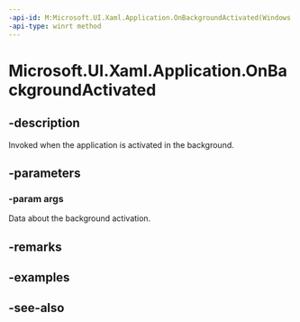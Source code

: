 ```yaml
---
-api-id: M:Microsoft.UI.Xaml.Application.OnBackgroundActivated(Windows.ApplicationModel.Activation.BackgroundActivatedEventArgs)
-api-type: winrt method
---
```


<!-- Method syntax
virtual protected void OnBackgroundActivated(Windows.ApplicationModel.Activation.BackgroundActivatedEventArgs args)
-->

# Microsoft.UI.Xaml.Application.OnBackgroundActivated

## -description
Invoked when the application is activated in the background.

## -parameters
### -param args
Data about the background activation.

## -remarks

## -examples

## -see-also
